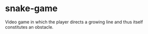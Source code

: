 # snake-game
Video game in which the player directs a growing line and thus itself constitutes an obstacle.
